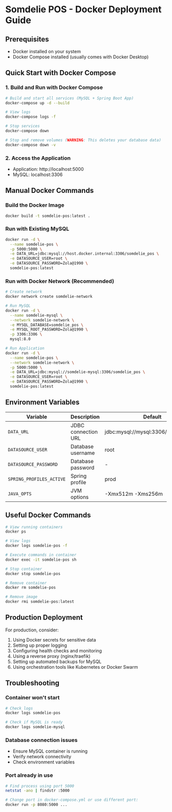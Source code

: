 # Somdelie POS - Docker Deployment Guide

## Prerequisites
- Docker installed on your system
- Docker Compose installed (usually comes with Docker Desktop)

## Quick Start with Docker Compose

### 1. Build and Run with Docker Compose
```bash
# Build and start all services (MySQL + Spring Boot App)
docker-compose up -d --build

# View logs
docker-compose logs -f

# Stop services
docker-compose down

# Stop and remove volumes (WARNING: This deletes your database data)
docker-compose down -v
```

### 2. Access the Application
- Application: http://localhost:5000
- MySQL: localhost:3306

## Manual Docker Commands

### Build the Docker Image
```bash
docker build -t somdelie-pos:latest .
```

### Run with Existing MySQL
```bash
docker run -d \
  --name somdelie-pos \
  -p 5000:5000 \
  -e DATA_URL=jdbc:mysql://host.docker.internal:3306/somdelie_pos \
  -e DATASOURCE_USER=root \
  -e DATASOURCE_PASSWORD=Zola@1990 \
  somdelie-pos:latest
```

### Run with Docker Network (Recommended)
```bash
# Create network
docker network create somdelie-network

# Run MySQL
docker run -d \
  --name somdelie-mysql \
  --network somdelie-network \
  -e MYSQL_DATABASE=somdelie_pos \
  -e MYSQL_ROOT_PASSWORD=Zola@1990 \
  -p 3306:3306 \
  mysql:8.0

# Run Application
docker run -d \
  --name somdelie-pos \
  --network somdelie-network \
  -p 5000:5000 \
  -e DATA_URL=jdbc:mysql://somdelie-mysql:3306/somdelie_pos \
  -e DATASOURCE_USER=root \
  -e DATASOURCE_PASSWORD=Zola@1990 \
  somdelie-pos:latest
```

## Environment Variables

| Variable | Description | Default |
|----------|-------------|---------|
| `DATA_URL` | JDBC connection URL | jdbc:mysql://mysql:3306/somdelie_pos |
| `DATASOURCE_USER` | Database username | root |
| `DATASOURCE_PASSWORD` | Database password | - |
| `SPRING_PROFILES_ACTIVE` | Spring profile | prod |
| `JAVA_OPTS` | JVM options | -Xmx512m -Xms256m |

## Useful Docker Commands

```bash
# View running containers
docker ps

# View logs
docker logs somdelie-pos -f

# Execute commands in container
docker exec -it somdelie-pos sh

# Stop container
docker stop somdelie-pos

# Remove container
docker rm somdelie-pos

# Remove image
docker rmi somdelie-pos:latest
```

## Production Deployment

For production, consider:
1. Using Docker secrets for sensitive data
2. Setting up proper logging
3. Configuring health checks and monitoring
4. Using a reverse proxy (nginx/traefik)
5. Setting up automated backups for MySQL
6. Using orchestration tools like Kubernetes or Docker Swarm

## Troubleshooting

### Container won't start
```bash
# Check logs
docker logs somdelie-pos

# Check if MySQL is ready
docker logs somdelie-mysql
```

### Database connection issues
- Ensure MySQL container is running
- Verify network connectivity
- Check environment variables

### Port already in use
```bash
# Find process using port 5000
netstat -ano | findstr :5000

# Change port in docker-compose.yml or use different port:
docker run -p 8080:5000 ...
```
